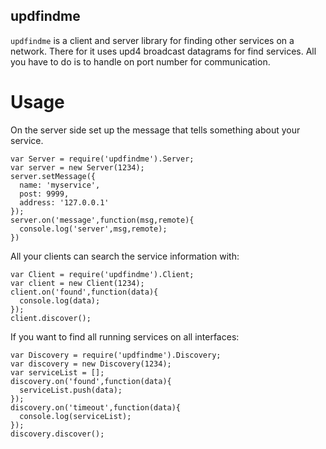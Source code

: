## updfindme

`updfindme` is a client and server library for finding other services on a network. There for it uses upd4 broadcast datagrams for find services. All you have to do is to handle on port number for communication.

# Usage

On the server side set up the message that tells something about your service.
```
var Server = require('updfindme').Server;
var server = new Server(1234);
server.setMessage({
  name: 'myservice',
  post: 9999,
  address: '127.0.0.1'
});
server.on('message',function(msg,remote){
  console.log('server',msg,remote);
})
```

All your clients can search the service information with:
```
var Client = require('updfindme').Client;
var client = new Client(1234);
client.on('found',function(data){
  console.log(data);
});
client.discover();
```

If you want to find all running services on all interfaces:
```
var Discovery = require('updfindme').Discovery;
var discovery = new Discovery(1234);
var serviceList = [];
discovery.on('found',function(data){
  serviceList.push(data);
});
discovery.on('timeout',function(data){
  console.log(serviceList);
});
discovery.discover();
```
